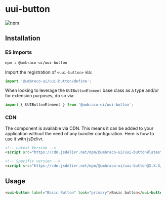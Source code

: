 # uui-button

[![npm](https://img.shields.io/npm/v/@umbraco-ui/uui-button?logoColor=%231B264F)](https://www.npmjs.com/package/@umbraco-ui/uui-button)

## Installation

### ES imports

```zsh
npm i @umbraco-ui/uui-button
```

Import the registration of `<uui-button>` via:

```javascript
import '@umbraco-ui/uui-button/define';
```

When looking to leverage the `UUIButtonElement` base class as a type and/or for extension purposes, do so via:

```javascript
import { UUIButtonElement } from '@umbraco-ui/uui-button';
```

### CDN

The component is available via CDN. This means it can be added to your application without the need of any bundler configuration. Here is how to use it with jsDelivr.

```html
<!-- Latest Version -->
<script src="https://cdn.jsdelivr.net/npm/@umbraco-ui/uui-button@latest/dist/uui-button.min.js"></script>

<!-- Specific version -->
<script src="https://cdn.jsdelivr.net/npm/@umbraco-ui/uui-button@X.X.X/dist/uui-button.min.js"></script>
```

## Usage

```html
<uui-button label="Basic Button" look="primary">Basic button</uui-button>
```
